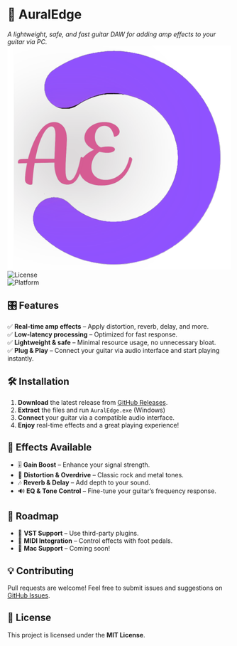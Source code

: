 # 🎸 AuralEdge  
*A lightweight, safe, and fast guitar DAW for adding amp effects to your guitar via PC.*
![AuralEdge Screenshot](icon.png)  
![License](https://img.shields.io/badge/License-MIT-blue.svg)  
![Platform](https://img.shields.io/badge/Platform-Windows%2011-blue)  

## 🎛️ Features  
✅ **Real-time amp effects** – Apply distortion, reverb, delay, and more.  
✅ **Low-latency processing** – Optimized for fast response.  
✅ **Lightweight & safe** – Minimal resource usage, no unnecessary bloat.  
✅ **Plug & Play** – Connect your guitar via audio interface and start playing instantly.  

## 🛠️ Installation  
1. **Download** the latest release from [GitHub Releases](https://auraledge.web.app).  
2. **Extract** the files and run `AuralEdge.exe` (Windows)
3. **Connect** your guitar via a compatible audio interface.  
4. **Enjoy** real-time effects and a great playing experience!  

## 🎵 Effects Available  
- 🎚️ **Gain Boost** – Enhance your signal strength.  
- 🎸 **Distortion & Overdrive** – Classic rock and metal tones.  
- 🎶 **Reverb & Delay** – Add depth to your sound.  
- 🔊 **EQ & Tone Control** – Fine-tune your guitar’s frequency response.  



## 🚀 Roadmap  
- 📌 **VST Support** – Use third-party plugins.  
- 📌 **MIDI Integration** – Control effects with foot pedals.  
- 📌 **Mac Support** – Coming soon!  

## 💡 Contributing  
Pull requests are welcome! Feel free to submit issues and suggestions on [GitHub Issues](https://github.com/shreyandcode/AuralEdge/issues).  

## 📜 License  
This project is licensed under the **MIT License**.
